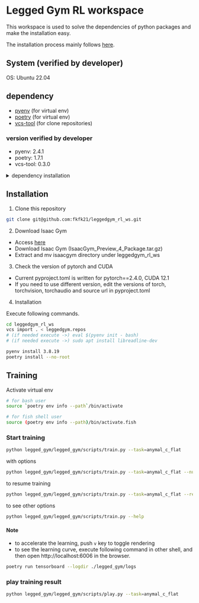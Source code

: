 # Legged Gym RL workspace

This workspace is used to solve the dependencies of python packages and make the installation easy.

The installation process mainly follows [here](https://github.com/leggedrobotics/legged_gym).

## System (verified by developer)

OS: Ubuntu 22.04



## dependency

- [pyenv](https://github.com/pyenv/pyenv) (for virtual env)
- [poetry](https://python-poetry.org/) (for virtual env)
- [vcs-tool](https://github.com/dirk-thomas/vcstool) (for clone repositories)

### version verified by developer
- pyenv: 2.4.1
- poetry: 1.7.1
- vcs-tool: 0.3.0

<details><summary>dependency installation</summary>

### pyenv installation

This introduction follows [here](https://github.com/pyenv/pyenv?tab=readme-ov-file#installation)

For install pyenv
```bash
curl -fsSL https://pyenv.run | bash
```

For activate pyenv (depends on the shell you use: see [here](https://github.com/pyenv/pyenv?tab=readme-ov-file#b-set-up-your-shell-environment-for-pyenv))
```bash
echo 'export PYENV_ROOT="$HOME/.pyenv"' >> ~/.bashrc
echo '[[ -d $PYENV_ROOT/bin ]] && export PATH="$PYENV_ROOT/bin:$PATH"' >> ~/.bashrc

# if needed
echo 'eval "$(pyenv init - bash)"' >> ~/.bashrc
```
if you want not to always activate pyenv, execute `eval $(pyenv init - bash)` just before `poetry install --no-root` 

### poetry installation

This introduction follows [here](https://python-poetry.org/docs/#installation)

Install [pipx](https://pipx.pypa.io/stable/installation/)
```bash
python3 -m pip install --user pipx
python3 -m pipx ensurepath
```

Install poetry
```bash
pipx install poetry
```
Version 1.7.1 is checked to work well in my environment
```bash
# if you want to install specific version
pipx install poetry==1.7.1
```

To create venv folder in the project, I recommend to execute this.
```bash
poetry config virtualenvs.in-project true
```


### vcs-tool installation

```bash
sudo apt install python3-vcstool
```
</details>


## Installation

1. Clone this repository
```bash
git clone git@github.com:fkfk21/leggedgym_rl_ws.git
```

2. Download Isaac Gym
- Access [here](https://developer.nvidia.com/isaac-gym/download)
- Download Isaac Gym (IsaacGym\_Preview\_4\_Package.tar.gz)
- Extract and mv isaacgym directory under leggedgym_rl_ws

3. Check the version of pytorch and CUDA
- Current pyproject.toml is written for pytorch==2.4.0, CUDA 12.1
- If you need to use different version, edit the versions of torch, torchvision, torchaudio and source url in pyproject.toml

4. Installation

Execute following commands.

```bash
cd leggedgym_rl_ws
vcs import . < leggedgym.repos
# (if needed execute ->) eval $(pyenv init - bash)
# (if needed execute ->) sudo apt install libreadline-dev

pyenv install 3.8.19
poetry install --no-root
```


## Training 

Activate virtual env
```bash
# for bash user
source `poetry env info --path`/bin/activate

# for fish shell user
source (poetry env info --path)/bin/activate.fish
```

### Start training
```bash
python legged_gym/legged_gym/scripts/train.py --task=anymal_c_flat
```

with options
```bash
python legged_gym/legged_gym/scripts/train.py --task=anymal_c_flat --num_envs 1024 --max_iterations 1000
```

to resume training
```bash
python legged_gym/legged_gym/scripts/train.py --task=anymal_c_flat --resume
```

to see other options
```bash
python legged_gym/legged_gym/scripts/train.py --help
```

#### Note
- to accelerate the learning, push `v` key to toggle rendering
- to see the learning curve, execute following command in other shell, and then open http://localhost:6006 in the browser.
```bash
poetry run tensorboard --logdir ./legged_gym/logs
```

### play training result 
```bash
python legged_gym/legged_gym/scripts/play.py --task=anymal_c_flat
```


